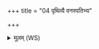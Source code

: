 +++
title = "04 पृथिव्यै वनस्पतिभ्य"

+++
<details><summary>मूलम् (WS)</summary>

पृथिव्यै वनस्पतिभ्य ओषधीभ्यो ऽग्नये ऽधिपतये स्वाहा ॥ ५ ॥
</details>